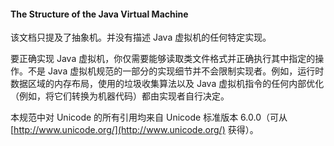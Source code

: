 #### The Structure of the Java Virtual Machine

该文档只提及了抽象机。并没有描述 Java 虚拟机的任何特定实现。

要正确实现 Java 虚拟机，你仅需要能够读取类文件格式并正确执行其中指定的操作。不是 Java 虚拟机规范的一部分的实现细节并不会限制实现者。例如，运行时数据区域的内存布局，使用的垃圾收集算法以及 Java 虚拟机指令的任何内部优化（例如，将它们转换为机器代码）都由实现者自行决定。

本规范中对 Unicode 的所有引用均来自 Unicode 标准版本 6.0.0（可从 [http://www.unicode.org/](http://www.unicode.org/) 获得）。
